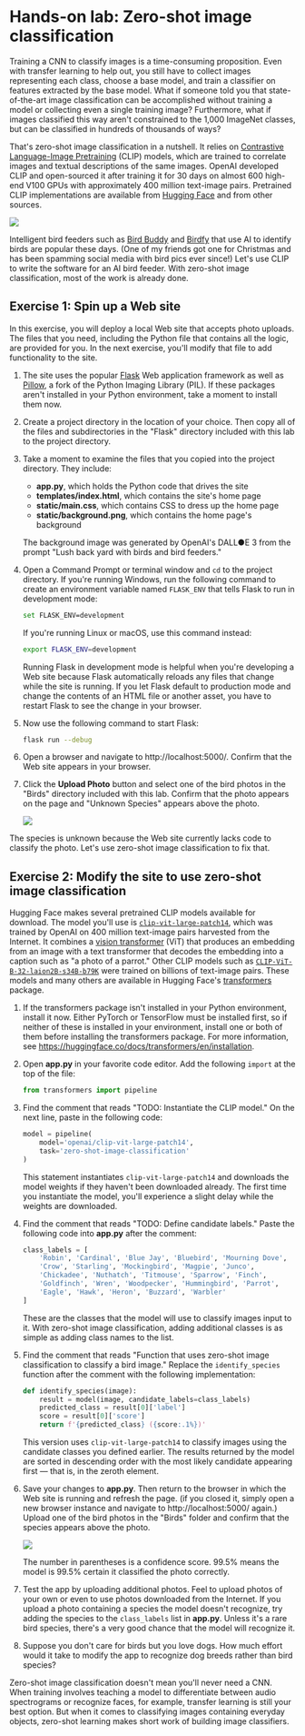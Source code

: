 # Hands-on lab: Zero-shot image classification

Training a CNN to classify images is a time-consuming proposition. Even with transfer learning to help out, you still have to collect images representing each class, choose a base model, and train a classifier on features extracted by the base model. What if someone told you that state-of-the-art image classification can be accomplished without training a model or collecting even a single training image? Furthermore, what if images classified this way aren't constrained to the 1,000 ImageNet classes, but can be classified in hundreds of thousands of ways?

That's zero-shot image classification in a nutshell. It relies on [Contrastive Language-Image Pretraining](https://openai.com/research/clip) (CLIP) models, which are trained to correlate images and textual descriptions of the same images. OpenAI developed CLIP and open-sourced it after training it for 30 days on almost 600 high-end V100 GPUs with approximately 400 million text-image pairs. Pretrained CLIP implementations are available from [Hugging Face](https://huggingface.co/) and from other sources.

![](Images/clip.png)

Intelligent bird feeders such as [Bird Buddy](https://mybirdbuddy.com/) and [Birdfy](https://www.birdfy.com/) that use AI to identify birds are popular these days. (One of my friends got one for Christmas and has been spamming social media with bird pics ever since!) Let's use CLIP to write the software for an AI bird feeder. With zero-shot image classification, most of the work is already done.

<a name="Exercise1"></a>
## Exercise 1: Spin up a Web site

In this exercise, you will deploy a local Web site that accepts photo uploads. The files that you need, including the Python file that contains all the logic, are provided for you. In the next exercise, you'll modify that file to add functionality to the site.

1. The site uses the popular [Flask](https://pypi.org/project/Flask/) Web application framework as well as [Pillow](https://pypi.org/project/pillow/), a fork of the Python Imaging Library (PIL). If these packages aren't installed in your Python environment, take a moment to install them now.

1. Create a project directory in the location of your choice. Then copy all of the files and subdirectories in the "Flask" directory included with this lab to the project directory.

1. Take a moment to examine the files that you copied into the project directory. They include:

	- **app.py**, which holds the Python code that drives the site
	- **templates/index.html**, which contains the site's home page
	- **static/main.css**, which contains CSS to dress up the home page
	- **static/background.png**, which contains the home page's background

	The background image was generated by OpenAI's DALL●E 3 from the prompt "Lush back yard with birds and bird feeders."

1. Open a Command Prompt or terminal window and `cd` to the project directory. If you're running Windows, run the following command to create an environment variable named `FLASK_ENV` that tells Flask to run in development mode:

	```bash
	set FLASK_ENV=development
	```

	If you're running Linux or macOS, use this command instead:

	```bash
	export FLASK_ENV=development
	```

	Running Flask in development mode is helpful when you're developing a Web site because Flask automatically reloads any files that change while the site is running. If you let Flask default to production mode and change the contents of an HTML file or another asset, you have to restart Flask to see the change in your browser.

1. Now use the following command to start Flask:

	```bash
	flask run --debug
	```

1. Open a browser and navigate to http://localhost:5000/. Confirm that the Web site appears in your browser.

1. Click the **Upload Photo** button and select one of the bird photos in the "Birds" directory included with this lab. Confirm that the photo appears on the page and "Unknown Species" appears above the photo.

	![](Images/feather-cam-1.png)

The species is unknown because the Web site currently lacks code to classify the photo. Let's use zero-shot image classification to fix that.

<a name="Exercise2"></a>
## Exercise 2: Modify the site to use zero-shot image classification

Hugging Face makes several pretrained CLIP models available for download. The model you'll use is [`clip-vit-large-patch14`](https://huggingface.co/openai/clip-vit-large-patch14), which was trained by OpenAI on 400 million text-image pairs harvested from the Internet. It combines a [vision transformer](https://en.wikipedia.org/wiki/Vision_transformer) (ViT) that produces an embedding from an image with a text transformer that decodes the embedding into a caption such as "a photo of a parrot." Other CLIP models such as [`CLIP-ViT-B-32-laion2B-s34B-b79K`](https://huggingface.co/laion/CLIP-ViT-B-32-laion2B-s34B-b79K) were trained on billions of text-image pairs. These models and many others are available in Hugging Face's [transformers](https://pypi.org/project/transformers/) package.

1. If the transformers package isn't installed in your Python environment, install it now. Either PyTorch or TensorFlow must be installed first, so if neither of these is installed in your environment, install one or both of them before installing the transformers package. For more information, see https://huggingface.co/docs/transformers/en/installation.

1. Open **app.py** in your favorite code editor. Add the following `import` at the top of the file:

	```python
	from transformers import pipeline
	```

1. Find the comment that reads "TODO: Instantiate the CLIP model." On the next line, paste in the following code:

	```python
	model = pipeline(
	    model='openai/clip-vit-large-patch14',
	    task='zero-shot-image-classification'
	)
	```

	This statement instantiates `clip-vit-large-patch14` and downloads the model weights if they haven't been downloaded already. The first time you instantiate the model, you'll experience a slight delay while the weights are downloaded.

1. Find the comment that reads "TODO: Define candidate labels." Paste the following code into **app.py** after the comment:

	```python
	class_labels = [
	    'Robin', 'Cardinal', 'Blue Jay', 'Bluebird', 'Mourning Dove',
	    'Crow', 'Starling', 'Mockingbird', 'Magpie', 'Junco',
	    'Chickadee', 'Nuthatch', 'Titmouse', 'Sparrow', 'Finch',
	    'Goldfinch', 'Wren', 'Woodpecker', 'Hummingbird', 'Parrot',
	    'Eagle', 'Hawk', 'Heron', 'Buzzard', 'Warbler'
	]
	```

	These are the classes that the model will use to classify images input to it. With zero-shot image classification, adding additional classes is as simple as adding class names to the list.

1. Find the comment that reads "Function that uses zero-shot image classification to classify a bird image." Replace the `identify_species` function after the comment with the following implementation:

	```python
	def identify_species(image):
	    result = model(image, candidate_labels=class_labels)
	    predicted_class = result[0]['label']
	    score = result[0]['score']
	    return f'{predicted_class} ({score:.1%})'
	```

	This version uses `clip-vit-large-patch14` to classify images using the candidate classes you defined earlier. The results returned by the model are sorted in descending order with the most likely candidate appearing first — that is, in the zeroth element.

1. Save your changes to **app.py**. Then return to the browser in which the Web site is running and refresh the page. (if you closed it, simply open a new browser instance and navigate to http://localhost:5000/ again.) Upload one of the bird photos in the "Birds" folder and confirm that the species appears above the photo.

	![](Images/feather-cam-2.png)

	The number in parentheses is a confidence score. 99.5% means the model is 99.5% certain it classified the photo correctly.

1. Test the app by uploading additional photos. Feel to upload photos of your own or even to use photos downloaded from the Internet. If you upload a photo containing a species the model doesn't recognize, try adding the species to the `class_labels` list in **app.py**. Unless it's a rare bird species, there's a very good chance that the model will recognize it.

1. Suppose you don't care for birds but you love dogs. How much effort would it take to modify the app to recognize dog breeds rather than bird species?

Zero-shot image classification doesn't mean you'll never need a CNN. When training involves teaching a model to differentiate between audio spectrograms or recognize faces, for example, transfer learning is still your best option. But when it comes to classifying images containing everyday objects, zero-shot learning makes short work of building image classifiers.